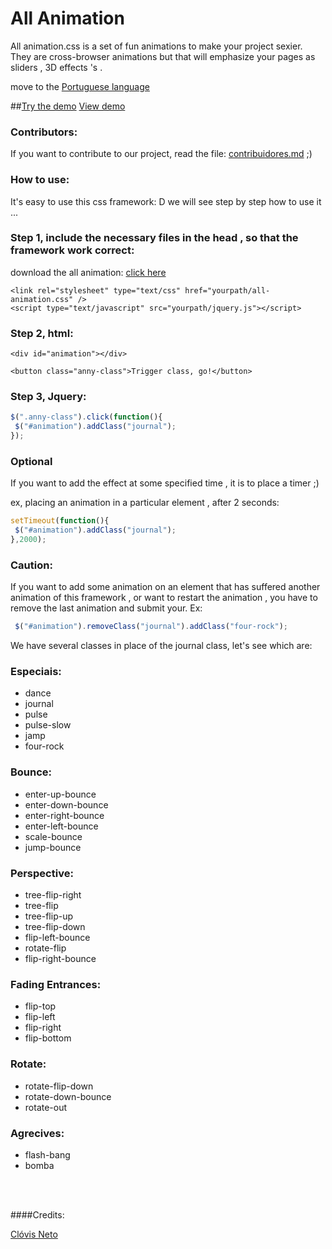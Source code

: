 All Animation
=============

All animation.css is a set of fun animations to make your project sexier. They are cross-browser animations but that will emphasize your pages as sliders , 3D effects 's .

move to the <a href="readme-portuguese.md">Portuguese language</a>

##[Try the demo](http://clovisdasilvaneto.github.io/all-animation/)
<a href="http://clovisdasilvaneto.github.io/all-animation/">View demo</a>


### Contributors:
If you want to contribute to our project, read the file: <a href="https://github.com/clovisdasilvaneto/all-animation/blob/master/contribuidores.md">contribuidores.md</a> ;)

### How to use:

It's easy to use this css framework: D we will see step by step how to use it ...


### Step 1, include the necessary files in the head , so that the framework work correct:

download the all animation: <a href="http://clovisdasilvaneto.github.io/all-animation/css/all-animation.css" target="_blank">click here</a>

```
<link rel="stylesheet" type="text/css" href="yourpath/all-animation.css" />
<script type="text/javascript" src="yourpath/jquery.js"></script>

```

### Step 2, html:

```
<div id="animation"></div>

<button class="anny-class">Trigger class, go!</button>

```

### Step 3, Jquery:

```js
$(".anny-class").click(function(){
 $("#animation").addClass("journal");
});
```

### Optional

If you want to add the effect at some specified time , it is to place a timer ;)

ex, placing an animation in a particular element , after 2 seconds:

```js
setTimeout(function(){
 $("#animation").addClass("journal");
},2000);
```

### Caution:

If you want to add some animation on an element that has suffered another animation of this framework , or want to restart the animation , you have to remove the last animation and submit your. Ex:


```js
 $("#animation").removeClass("journal").addClass("four-rock");
```


We have several classes in place of the journal class, let's see which are:

### Especiais:

<ul>
 <li>dance</li>
 <li>journal</li>
 <li>pulse</li>
 <li>pulse-slow</li>
 <li>jamp</li>
 <li>four-rock</li>
</ul>

### Bounce:
<ul>
 <li>enter-up-bounce </li>
 <li>enter-down-bounce</li>
 <li>enter-right-bounce </li>
 <li>enter-left-bounce</li>
 <li>scale-bounce</li>
 <li>jump-bounce</li>
</ul>

### Perspective:
<ul>
 <li>tree-flip-right</li>
 <li>tree-flip</li>
 <li>tree-flip-up</li>
 <li>tree-flip-down</li>
 <li>flip-left-bounce</li>
 <li>rotate-flip</li>
 <li>flip-right-bounce</li>
</ul>

### Fading Entrances:
<ul>
 <li>flip-top</li>
 <li>flip-left</li>
 <li>flip-right</li>
 <li>flip-bottom</li>
</ul>

### Rotate:
<ul>
 <li>rotate-flip-down</li>
 <li>rotate-down-bounce</li>
 <li>rotate-out</li>
</ul>

### Agrecives:
<ul>
 <li>flash-bang</li>
 <li>bomba</li>
</ul>

<br>
<br>

####Credits: 

<a href="http://clovisdasilvaneto.github.io" target="_blank">Clóvis Neto</a>